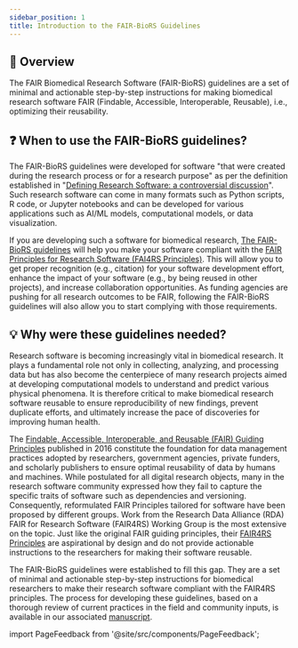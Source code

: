 ```yaml
---
sidebar_position: 1
title: Introduction to the FAIR-BioRS Guidelines
---
```


## :star2: Overview

The FAIR Biomedical Research Software (FAIR-BioRS) guidelines are a set of minimal and actionable step-by-step instructions for making biomedical research software FAIR (Findable, Accessible, Interoperable, Reusable), i.e., optimizing their reusability.

## :question: When to use the FAIR-BioRS guidelines?

The FAIR-BioRS guidelines were developed for software "that were created during the research process or for a research purpose" as per the definition established in "[Defining Research Software: a controversial discussion](https://doi.org/10.5281/zenodo.5504016)". Such research software can come in many formats such as Python scripts, R code, or Jupyter notebooks and can be developed for various applications such as AI/ML models, computational models, or data visualization.

If you are developing such a software for biomedical research, [The FAIR-BioRS guidelines](../guidelines.md) will help you make your software compliant with the [FAIR Principles for Research Software (FAI4RS Principles)](https://doi.org/10.1038/s41597-022-01710-x). This will allow you to get proper recognition (e.g., citation) for your software development effort, enhance the impact of your software (e.g., by being reused in other projects), and increase collaboration opportunities. As funding agencies are pushing for all research outcomes to be FAIR, following the FAIR-BioRS guidelines will also allow you to start complying with those requirements.

## :bulb: Why were these guidelines needed?

Research software is becoming increasingly vital in biomedical research. It plays a fundamental role not only in collecting, analyzing, and processing data but has also become the centerpiece of many research projects aimed at developing computational models to understand and predict various physical phenomena. It is therefore critical to make biomedical research software reusable to ensure reproducibility of new findings, prevent duplicate efforts, and ultimately increase the pace of discoveries for improving human health.

The [Findable, Accessible, Interoperable, and Reusable (FAIR) Guiding Principles](https://doi.org/10.1038/sdata.2016.18) published in 2016 constitute the foundation for data management practices adopted by researchers, government agencies, private funders, and scholarly publishers to ensure optimal reusability of data by humans and machines. While postulated for all digital research objects, many in the research software community expressed how they fail to capture the specific traits of software such as dependencies and versioning. Consequently, reformulated FAIR Principles tailored for software have been proposed by different groups. Work from the Research Data Alliance (RDA) FAIR for Research Software (FAIR4RS) Working Group is the most extensive on the topic. Just like the original FAIR guiding principles, their [FAIR4RS Principles](https://doi.org/10.1038/s41597-022-01710-x) are aspirational by design and do not provide actionable instructions to the researchers for making their software reusable.

The FAIR-BioRS guidelines were established to fill this gap. They are a set of minimal and actionable step-by-step instructions for biomedical researchers to make their research software compliant with the FAIR4RS principles. The process for developing these guidelines, based on a thorough review of current practices in the field and community inputs, is available in our associated [manuscript](https://www.nature.com/articles/s41597-023-02463-x).

import PageFeedback from '@site/src/components/PageFeedback';

<PageFeedback />
